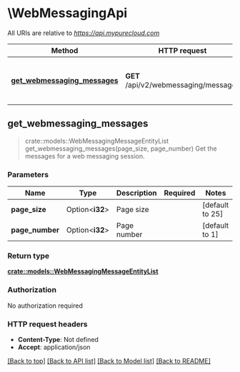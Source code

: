 # \WebMessagingApi

All URIs are relative to *https://api.mypurecloud.com*

Method | HTTP request | Description
------------- | ------------- | -------------
[**get_webmessaging_messages**](WebMessagingApi.md#get_webmessaging_messages) | **GET** /api/v2/webmessaging/messages | Get the messages for a web messaging session.



## get_webmessaging_messages

> crate::models::WebMessagingMessageEntityList get_webmessaging_messages(page_size, page_number)
Get the messages for a web messaging session.

### Parameters


Name | Type | Description  | Required | Notes
------------- | ------------- | ------------- | ------------- | -------------
**page_size** | Option<**i32**> | Page size |  |[default to 25]
**page_number** | Option<**i32**> | Page number |  |[default to 1]

### Return type

[**crate::models::WebMessagingMessageEntityList**](WebMessagingMessageEntityList.md)

### Authorization

No authorization required

### HTTP request headers

- **Content-Type**: Not defined
- **Accept**: application/json

[[Back to top]](#) [[Back to API list]](../README.md#documentation-for-api-endpoints) [[Back to Model list]](../README.md#documentation-for-models) [[Back to README]](../README.md)

